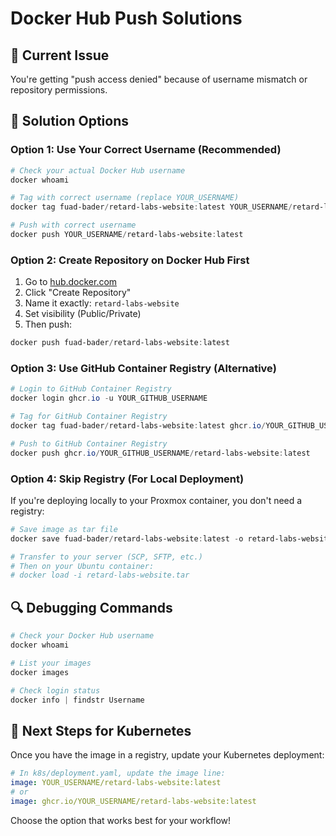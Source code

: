 # Docker Hub Push Solutions

## 🚨 **Current Issue**

You're getting "push access denied" because of username mismatch or repository permissions.

## 🔐 **Solution Options**

### **Option 1: Use Your Correct Username (Recommended)**

```powershell
# Check your actual Docker Hub username
docker whoami

# Tag with correct username (replace YOUR_USERNAME)
docker tag fuad-bader/retard-labs-website:latest YOUR_USERNAME/retard-labs-website:latest

# Push with correct username
docker push YOUR_USERNAME/retard-labs-website:latest
```

### **Option 2: Create Repository on Docker Hub First**

1. Go to [hub.docker.com](https://hub.docker.com)
2. Click "Create Repository"
3. Name it exactly: `retard-labs-website`
4. Set visibility (Public/Private)
5. Then push:

```powershell
docker push fuad-bader/retard-labs-website:latest
```

### **Option 3: Use GitHub Container Registry (Alternative)**

```powershell
# Login to GitHub Container Registry
docker login ghcr.io -u YOUR_GITHUB_USERNAME

# Tag for GitHub Container Registry
docker tag fuad-bader/retard-labs-website:latest ghcr.io/YOUR_GITHUB_USERNAME/retard-labs-website:latest

# Push to GitHub Container Registry
docker push ghcr.io/YOUR_GITHUB_USERNAME/retard-labs-website:latest
```

### **Option 4: Skip Registry (For Local Deployment)**

If you're deploying locally to your Proxmox container, you don't need a registry:

```powershell
# Save image as tar file
docker save fuad-bader/retard-labs-website:latest -o retard-labs-website.tar

# Transfer to your server (SCP, SFTP, etc.)
# Then on your Ubuntu container:
# docker load -i retard-labs-website.tar
```

## 🔍 **Debugging Commands**

```powershell
# Check your Docker Hub username
docker whoami

# List your images
docker images

# Check login status
docker info | findstr Username
```

## 📝 **Next Steps for Kubernetes**

Once you have the image in a registry, update your Kubernetes deployment:

```yaml
# In k8s/deployment.yaml, update the image line:
image: YOUR_USERNAME/retard-labs-website:latest
# or
image: ghcr.io/YOUR_USERNAME/retard-labs-website:latest
```

Choose the option that works best for your workflow!

